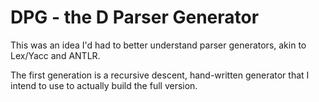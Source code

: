 DPG - the D Parser Generator
===

This was an idea I'd had to better understand parser generators, akin to Lex/Yacc and ANTLR.

The first generation is a recursive descent, hand-written generator that I intend to use to actually build the full version.

